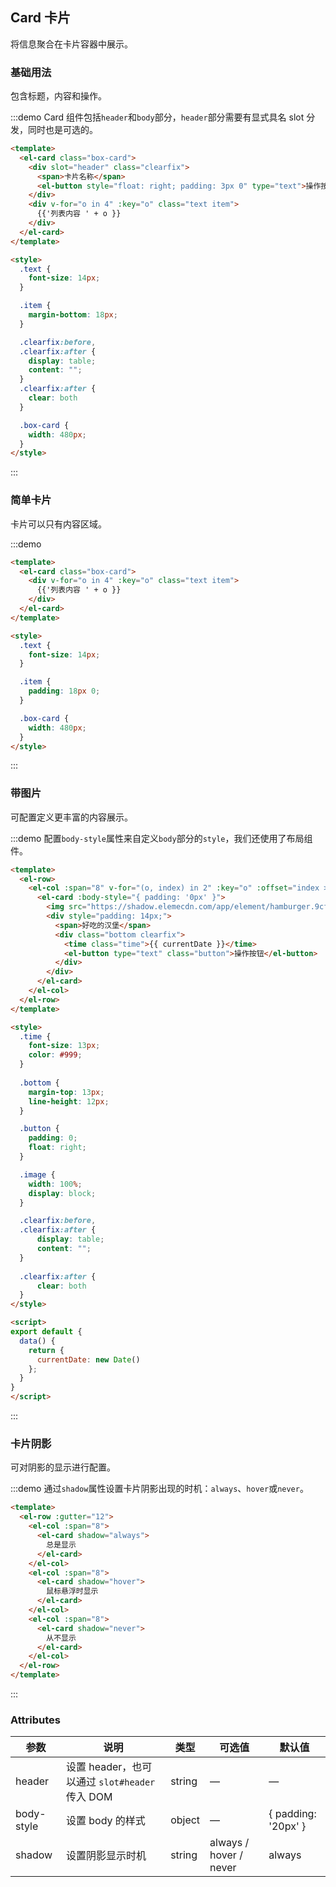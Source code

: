 ## Card 卡片
将信息聚合在卡片容器中展示。

### 基础用法


包含标题，内容和操作。

:::demo Card 组件包括`header`和`body`部分，`header`部分需要有显式具名 slot 分发，同时也是可选的。
```html
<template>
  <el-card class="box-card">
    <div slot="header" class="clearfix">
      <span>卡片名称</span>
      <el-button style="float: right; padding: 3px 0" type="text">操作按钮</el-button>
    </div>
    <div v-for="o in 4" :key="o" class="text item">
      {{'列表内容 ' + o }}
    </div>
  </el-card>
</template>

<style>
  .text {
    font-size: 14px;
  }

  .item {
    margin-bottom: 18px;
  }

  .clearfix:before,
  .clearfix:after {
    display: table;
    content: "";
  }
  .clearfix:after {
    clear: both
  }

  .box-card {
    width: 480px;
  }
</style>
```
:::

### 简单卡片

卡片可以只有内容区域。

:::demo
```html
<template>
  <el-card class="box-card">
    <div v-for="o in 4" :key="o" class="text item">
      {{'列表内容 ' + o }}
    </div>
  </el-card>
</template>

<style>
  .text {
    font-size: 14px;
  }

  .item {
    padding: 18px 0;
  }

  .box-card {
    width: 480px;
  }
</style>
```
:::

### 带图片

可配置定义更丰富的内容展示。

:::demo 配置`body-style`属性来自定义`body`部分的`style`，我们还使用了布局组件。
```html
<template>
  <el-row>
    <el-col :span="8" v-for="(o, index) in 2" :key="o" :offset="index > 0 ? 2 : 0">
      <el-card :body-style="{ padding: '0px' }">
        <img src="https://shadow.elemecdn.com/app/element/hamburger.9cf7b091-55e9-11e9-a976-7f4d0b07eef6.png" class="image">
        <div style="padding: 14px;">
          <span>好吃的汉堡</span>
          <div class="bottom clearfix">
            <time class="time">{{ currentDate }}</time>
            <el-button type="text" class="button">操作按钮</el-button>
          </div>
        </div>
      </el-card>
    </el-col>
  </el-row>
</template>

<style>
  .time {
    font-size: 13px;
    color: #999;
  }
  
  .bottom {
    margin-top: 13px;
    line-height: 12px;
  }

  .button {
    padding: 0;
    float: right;
  }

  .image {
    width: 100%;
    display: block;
  }

  .clearfix:before,
  .clearfix:after {
      display: table;
      content: "";
  }
  
  .clearfix:after {
      clear: both
  }
</style>

<script>
export default {
  data() {
    return {
      currentDate: new Date()
    };
  }
}
</script>
```
:::

### 卡片阴影

可对阴影的显示进行配置。

:::demo 通过`shadow`属性设置卡片阴影出现的时机：`always`、`hover`或`never`。
```html
<template>
  <el-row :gutter="12">
    <el-col :span="8">
      <el-card shadow="always">
        总是显示
      </el-card>
    </el-col>
    <el-col :span="8">
      <el-card shadow="hover">
        鼠标悬浮时显示
      </el-card>
    </el-col>
    <el-col :span="8">
      <el-card shadow="never">
        从不显示
      </el-card>
    </el-col>
  </el-row>
</template>
```
:::

### Attributes
| 参数      | 说明    | 类型      | 可选值       | 默认值   |
|---------- |-------- |---------- |-------------  |-------- |
| header | 设置 header，也可以通过 `slot#header` 传入 DOM | string| — | — |
| body-style | 设置 body 的样式| object| — | { padding: '20px' } |
| shadow | 设置阴影显示时机 | string | always / hover / never | always |
